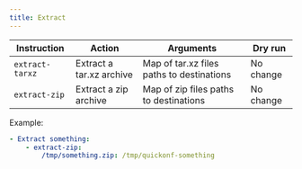 ```yaml
---
title: Extract
---
```


| Instruction     | Action                   | Arguments                                 | Dry run   |
| --------------- | ------------------------ | ----------------------------------------- | --------- |
| `extract-tarxz` | Extract a tar.xz archive | Map of tar.xz files paths to destinations | No change |
| `extract-zip`   | Extract a zip archive    | Map of zip files paths to destinations    | No change |

Example:

```yaml
- Extract something:
    - extract-zip:
        /tmp/something.zip: /tmp/quickonf-something
```
